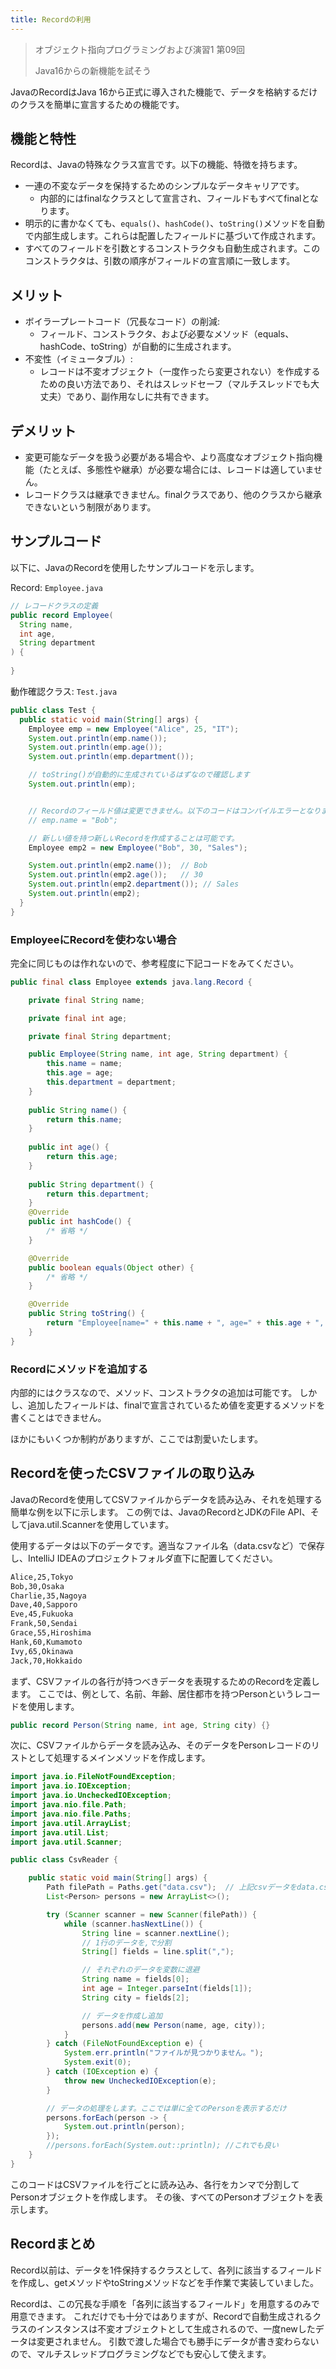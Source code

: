 ```yaml
---
title: Recordの利用
---
```


> オブジェクト指向プログラミングおよび演習1 第09回
> 
> Java16からの新機能を試そう


JavaのRecordはJava 16から正式に導入された機能で、データを格納するだけのクラスを簡単に宣言するための機能です。

## 機能と特性

Recordは、Javaの特殊なクラス宣言です。以下の機能、特徴を持ちます。

- 一連の不変なデータを保持するためのシンプルなデータキャリアです。
    - 内部的にはfinalなクラスとして宣言され、フィールドもすべてfinalとなります。
- 明示的に書かなくても、`equals()`、`hashCode()`、`toString()`メソッドを自動で内部生成します。これらは配置したフィールドに基づいて作成されます。
- すべてのフィールドを引数とするコンストラクタも自動生成されます。このコンストラクタは、引数の順序がフィールドの宣言順に一致します。

## メリット

- ボイラープレートコード（冗長なコード）の削減:
    - フィールド、コンストラクタ、および必要なメソッド（equals、hashCode、toString）が自動的に生成されます。
- 不変性（イミュータブル）:
    - レコードは不変オブジェクト（一度作ったら変更されない）を作成するための良い方法であり、それはスレッドセーフ（マルチスレッドでも大丈夫）であり、副作用なしに共有できます。

## デメリット

- 変更可能なデータを扱う必要がある場合や、より高度なオブジェクト指向機能（たとえば、多態性や継承）が必要な場合には、レコードは適していません。
- レコードクラスは継承できません。finalクラスであり、他のクラスから継承できないという制限があります。

## サンプルコード

以下に、JavaのRecordを使用したサンプルコードを示します。

Record: `Employee.java`

```java
// レコードクラスの定義
public record Employee(
  String name,
  int age,
  String department
) {
    
}
```

動作確認クラス: `Test.java`

```java
public class Test {
  public static void main(String[] args) {
    Employee emp = new Employee("Alice", 25, "IT");
    System.out.println(emp.name());
    System.out.println(emp.age());
    System.out.println(emp.department());

    // toString()が自動的に生成されているはずなので確認します
    System.out.println(emp);


    // Recordのフィールド値は変更できません。以下のコードはコンパイルエラーとなります。
    // emp.name = "Bob"; 

    // 新しい値を持つ新しいRecordを作成することは可能です。
    Employee emp2 = new Employee("Bob", 30, "Sales");

    System.out.println(emp2.name());  // Bob
    System.out.println(emp2.age());   // 30
    System.out.println(emp2.department()); // Sales
    System.out.println(emp2);
  }
}
```

### EmployeeにRecordを使わない場合

完全に同じものは作れないので、参考程度に下記コードをみてください。

```java
public final class Employee extends java.lang.Record {

    private final String name;

    private final int age;

    private final String department;

    public Employee(String name, int age, String department) {
        this.name = name;
        this.age = age;
        this.department = department;
    }
    
    public String name() {
        return this.name;
    }
    
    public int age() {
        return this.age;
    }
    
    public String department() {
        return this.department;
    }
    @Override
    public int hashCode() {
        /* 省略 */
    }

    @Override
    public boolean equals(Object other) {
        /* 省略 */
    }

    @Override
    public String toString() {
        return "Employee[name=" + this.name + ", age=" + this.age + ", department=" + this.department + "]";
    }
}
```

### Recordにメソッドを追加する

内部的にはクラスなので、メソッド、コンストラクタの追加は可能です。
しかし、追加したフィールドは、finalで宣言されているため値を変更するメソッドを書くことはできません。

ほかにもいくつか制約がありますが、ここでは割愛いたします。

## Recordを使ったCSVファイルの取り込み

JavaのRecordを使用してCSVファイルからデータを読み込み、それを処理する簡単な例を以下に示します。
この例では、JavaのRecordとJDKのFile API、そしてjava.util.Scannerを使用しています。

使用するデータは以下のデータです。適当なファイル名（data.csvなど）で保存し、IntelliJ IDEAのプロジェクトフォルダ直下に配置してください。

```bash
Alice,25,Tokyo
Bob,30,Osaka
Charlie,35,Nagoya
Dave,40,Sapporo
Eve,45,Fukuoka
Frank,50,Sendai
Grace,55,Hiroshima
Hank,60,Kumamoto
Ivy,65,Okinawa
Jack,70,Hokkaido
```

まず、CSVファイルの各行が持つべきデータを表現するためのRecordを定義します。
ここでは、例として、名前、年齢、居住都市を持つPersonというレコードを使用します。

```java
public record Person(String name, int age, String city) {}
```

次に、CSVファイルからデータを読み込み、そのデータをPersonレコードのリストとして処理するメインメソッドを作成します。

```java
import java.io.FileNotFoundException;
import java.io.IOException;
import java.io.UncheckedIOException;
import java.nio.file.Path;
import java.nio.file.Paths;
import java.util.ArrayList;
import java.util.List;
import java.util.Scanner;

public class CsvReader {

    public static void main(String[] args) {
        Path filePath = Paths.get("data.csv");  // 上記csvデータをdata.csvというファイル名で保存されているとする
        List<Person> persons = new ArrayList<>();

        try (Scanner scanner = new Scanner(filePath)) {
            while (scanner.hasNextLine()) {
                String line = scanner.nextLine();
                // 1行のデータを,で分割
                String[] fields = line.split(",");

                // それぞれのデータを変数に退避
                String name = fields[0];
                int age = Integer.parseInt(fields[1]);
                String city = fields[2];

                // データを作成し追加
                persons.add(new Person(name, age, city));
            }
        } catch (FileNotFoundException e) {
            System.err.println("ファイルが見つかりません。");
            System.exit(0);
        } catch (IOException e) {
            throw new UncheckedIOException(e);
        }

        // データの処理をします。ここでは単に全てのPersonを表示するだけ
        persons.forEach(person -> {
            System.out.println(person);
        });
        //persons.forEach(System.out::println); //これでも良い
    }
}
```

このコードはCSVファイルを行ごとに読み込み、各行をカンマで分割してPersonオブジェクトを作成します。
その後、すべてのPersonオブジェクトを表示します。

## Recordまとめ

Record以前は、データを1件保持するクラスとして、各列に該当するフィールドを作成し、getメソッドやtoStringメソッドなどを手作業で実装していました。

Recordは、この冗長な手順を「各列に該当するフィールド」を用意するのみで用意できます。
これだけでも十分ではありますが、Recordで自動生成されるクラスのインスタンスは不変オブジェクトとして生成されるので、一度newしたデータは変更されません。
引数で渡した場合でも勝手にデータが書き変わらないので、マルチスレッドプログラミングなどでも安心して使えます。
